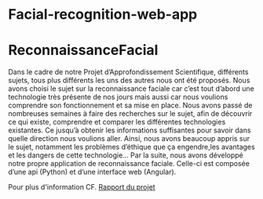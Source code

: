 # Facial-recognition-web-app

# ReconnaissanceFacial
Dans le cadre de notre Projet d’Approfondissement Scientifique, différents sujets, tous
plus différents les uns des autres nous ont été proposés. Nous avons choisi le sujet sur la
reconnaissance faciale car c’est tout d’abord une technologie très présente de nos jours mais
aussi car nous voulions comprendre son fonctionnement et sa mise en place.
Nous avons passé de nombreuses semaines à faire des recherches sur le sujet, afin
de découvrir ce qui existe, comprendre et comparer les différentes technologies existantes.
Ce jusqu’à obtenir les informations suffisantes pour savoir dans quelle direction nous voulions
aller.
Ainsi, nous avons beaucoup appris sur le sujet, notamment les problèmes d’éthique
que ça engendre,les avantages et les dangers de cette technologie... Par la suite, nous avons
développé notre propre application de reconnaissance faciale. Celle-ci est composée d’une
api (Python) et d’une interface web (Angular).

Pour plus d'information CF. [Rapport du projet](https://github.com/SanaaD/Facial-recognition-web-app/blob/146e92d548a77321153630a4166ea6471ca48085/Rapport%20projet%20PAS_LATIF_DECHANE.pdf)
